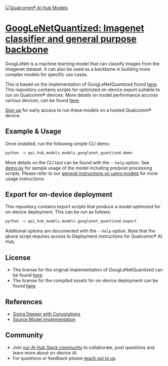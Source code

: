 [![Qualcomm® AI Hub Models](https://qaihub-public-assets.s3.us-west-2.amazonaws.com/qai-hub-models/quic-logo.jpg)](../../README.md)


# [GoogLeNetQuantized: Imagenet classifier and general purpose backbone](https://aihub.qualcomm.com/models/googlenet_quantized)

GoogLeNet is a machine learning model that can classify images from the Imagenet dataset. It can also be used as a backbone in building more complex models for specific use cases.

This is based on the implementation of GoogLeNetQuantized found
[here](https://github.com/pytorch/vision/blob/main/torchvision/models/googlenet.py). This repository contains scripts for optimized on-device
export suitable to run on Qualcomm® devices. More details on model performance
accross various devices, can be found [here](https://aihub.qualcomm.com/models/googlenet_quantized).

[Sign up](https://myaccount.qualcomm.com/signup) for early access to run these models on
a hosted Qualcomm® device.




## Example & Usage


Once installed, run the following simple CLI demo:

```bash
python -m qai_hub_models.models.googlenet_quantized.demo
```
More details on the CLI tool can be found with the `--help` option. See
[demo.py](demo.py) for sample usage of the model including pre/post processing
scripts. Please refer to our [general instructions on using
models](../../../#getting-started) for more usage instructions.

## Export for on-device deployment

This repository contains export scripts that produce a model optimized for
on-device deployment. This can be run as follows:

```bash
python -m qai_hub_models.models.googlenet_quantized.export
```
Additional options are documented with the `--help` option. Note that the above
script requires access to Deployment instructions for Qualcomm® AI Hub.

## License
- The license for the original implementation of GoogLeNetQuantized can be found
  [here](https://github.com/pytorch/vision/blob/main/LICENSE).
- The license for the compiled assets for on-device deployment can be found [here]({deploy_license_url})

## References
* [Going Deeper with Convolutions](https://arxiv.org/abs/1409.4842)
* [Source Model Implementation](https://github.com/pytorch/vision/blob/main/torchvision/models/googlenet.py)

## Community
* Join [our AI Hub Slack community](https://qualcomm-ai-hub.slack.com/join/shared_invite/zt-2d5zsmas3-Sj0Q9TzslueCjS31eXG2UA#/shared-invite/email) to collaborate, post questions and learn more about on-device AI.
* For questions or feedback please [reach out to us](mailto:ai-hub-support@qti.qualcomm.com).


